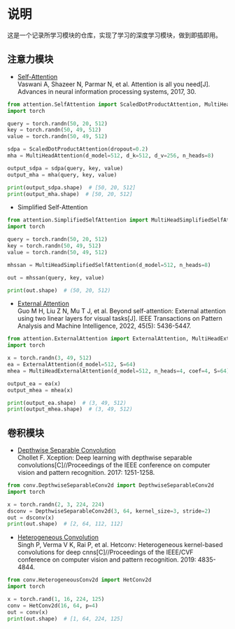 # 说明
这是一个记录所学习模块的仓库，实现了学习的深度学习模块，做到即插即用。

## 注意力模块

* [Self-Attention](https://arxiv.org/abs/1706.03762)  
Vaswani A, Shazeer N, Parmar N, et al. Attention is all you need[J]. Advances in neural information processing systems, 2017, 30.

```python
from attention.SelfAttention import ScaledDotProductAttention, MultiHeadAttention
import torch

query = torch.randn(50, 20, 512)
key = torch.randn(50, 49, 512)
value = torch.randn(50, 49, 512)

sdpa = ScaledDotProductAttention(dropout=0.2)
mha = MultiHeadAttention(d_model=512, d_k=512, d_v=256, n_heads=8)

output_sdpa = sdpa(query, key, value)
output_mha = mha(query, key, value)

print(output_sdpa.shape)  # [50, 20, 512]
print(output_mha.shape)  # [50, 20, 512]
```

* Simplified Self-Attention

```python
from attention.SimplifiedSelfAttention import MultiHeadSimplifiedSelfAttention
import torch

query = torch.randn(50, 20, 512)
key = torch.randn(50, 49, 512)
value = torch.randn(50, 49, 512)

mhssan = MultiHeadSimplifiedSelfAttention(d_model=512, n_heads=8)

out = mhssan(query, key, value)

print(out.shape)  # (50, 20, 512)
```

* [External Attention](https://arxiv.org/abs/2105.02358)  
Guo M H, Liu Z N, Mu T J, et al. Beyond self-attention: External attention using two linear layers for visual tasks[J]. IEEE Transactions on Pattern Analysis and Machine Intelligence, 2022, 45(5): 5436-5447.

```python
from attention.ExternalAttention import ExternalAttention, MultiHeadExternalAttention
import torch

x = torch.randn(3, 49, 512)
ea = ExternalAttention(d_model=512, S=64)
mhea = MultiHeadExternalAttention(d_model=512, n_heads=4, coef=4, S=64)

output_ea = ea(x)
output_mhea = mhea(x)

print(output_ea.shape)  # (3, 49, 512)
print(output_mhea.shape)  # (3, 49, 512)
```

## 卷积模块

* [Depthwise Separable Convolution](https://arxiv.org/abs/1610.02357)  
Chollet F. Xception: Deep learning with depthwise separable convolutions[C]//Proceedings of the IEEE conference on computer vision and pattern recognition. 2017: 1251-1258.

```python
from conv.DepthwiseSeparableConv2d import DepthwiseSeparableConv2d
import torch

x = torch.randn(2, 3, 224, 224)
dsconv = DepthwiseSeparableConv2d(3, 64, kernel_size=3, stride=2)
out = dsconv(x)
print(out.shape)  # [2, 64, 112, 112]
```

* [Heterogeneous Convolution](https://arxiv.org/pdf/1903.04120.pdf)  
Singh P, Verma V K, Rai P, et al. Hetconv: Heterogeneous kernel-based convolutions for deep cnns[C]//Proceedings of the IEEE/CVF conference on computer vision and pattern recognition. 2019: 4835-4844.

```python
from conv.HeterogeneousConv2d import HetConv2d
import torch

x = torch.rand(1, 16, 224, 125)
conv = HetConv2d(16, 64, p=4)
out = conv(x)
print(out.shape)  # [1, 64, 224, 125]
```

